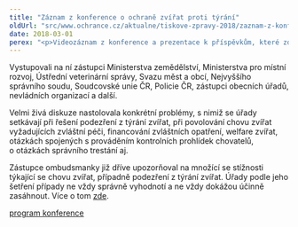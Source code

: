 ```yaml
---
title: "Záznam z konference o ochraně zvířat proti týrání"
oldUrl: "src/www.ochrance.cz/aktualne/tiskove-zpravy-2018/zaznam-z-konference-o-ochrane-zvirat-proti-tyrani"
date: 2018-03-01
perex: "<p>Videozáznam z konference a prezentace k příspěvkům, které zde zazněly, by měly být dostupné na webu ochránce ve druhé polovině března. Konference k problematice ochrany zvířat proti týrání se konala 22. února.</p>"
---
```


<!-- imported from the old website -->

<p>Vystupovali na ní zástupci Ministerstva zemědělství, Ministerstva pro místní rozvoj, Ústřední veterinární správy, Svazu měst a obcí, Nejvyššího správního soudu, Soudcovské unie ČR, Policie ČR, zástupci obecních úřadů, nevládních organizací a další.</p><p>Velmi živá diskuze nastolovala konkrétní problémy, s nimiž se úřady setkávají při řešení podezření z týrání zvířat, při povolování chovu zvířat vyžadujících zvláštní péči, financování zvláštních opatření, welfare zvířat, otázkách spojených s prováděním kontrolních prohlídek chovatelů, o otázkách správního trestání aj.</p><p>Zástupce ombudsmanky již dříve upozorňoval na množící se stížnosti týkající se chovu zvířat, případně podezření z týrání zvířat. Úřady podle jeho šetření případy ne vždy správně vyhodnotí a ne vždy dokážou účinně zasáhnout. Více o tom <a href="https://www.ochrance.cz/aktualne/tiskove-zpravy-2017/lide-podcenuji-chov-zvirat-urady-musi-pri-reseni-spolupracovat/" target="_blank">zde</a>.</p><p></p><p><a href="https://www.ochrance.cz/fileadmin/user_upload/projekt_ESF/00_2018_VA/02_22_Aktualni_poznatky_a_otazniky_v_oblasti_ochrany_zvirat_proti_tyrani_PROGRAM.pdf" target="_blank">program konference</a></p>
